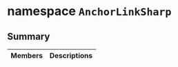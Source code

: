 # namespace `AnchorLinkSharp` 

## Summary

 Members                        | Descriptions                                
--------------------------------|---------------------------------------------

